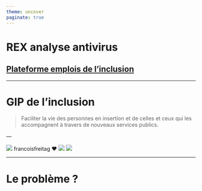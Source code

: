 ```yaml
---
theme: uncover
paginate: true
---
```


# REX analyse antivirus
## [Plateforme emplois de l’inclusion](https://emplois.inclusion.beta.gouv.fr/)

---

# GIP de l’inclusion

> Faciliter la vie des personnes en insertion et de celles et ceux qui les accompagnent à travers de nouveaux services publics.

—

![](https://github.githubassets.com/favicons/favicon.svg) francoisfreitag
:heart: ![](https://www.python.org/static/favicon.ico) ![](https://static.djangoproject.com/img/favicon.6dbf28c0650e.ico)


---

# Le problème ?
